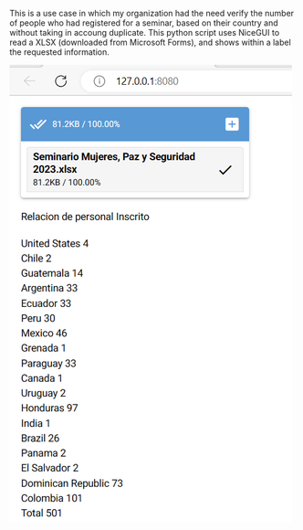 This is a use case in which my organization had the need verify the number of people who had registered for a seminar, based on their country and without taking in accoung duplicate.
This python script uses NiceGUI to read a XLSX (downloaded from Microsoft Forms), and shows within a label the requested information.

<img src="/img/People registered.png">

